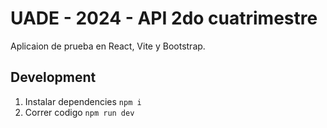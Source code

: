 # UADE - 2024 - API 2do cuatrimestre 

Aplicaion de prueba en React, Vite y Bootstrap. 

## Development

1. Instalar dependencies `npm i`
2. Correr codigo `npm run dev`

